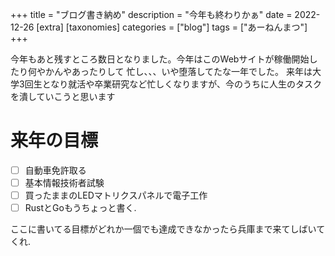 +++
title = "ブログ書き納め"
description = "今年も終わりかぁ"
date = 2022-12-26
[extra]
[taxonomies]
categories = ["blog"]
tags = ["あーねんまつ"]
+++

今年もあと残すところ数日となりました。今年はこのWebサイトが稼働開始したり何やかんやあったりして
忙し、、、いや堕落してたな一年でした。
来年は大学3回生となり就活や卒業研究など忙しくなりますが、今のうちに人生のタスクを潰していこうと思います

# 来年の目標

- [ ] 自動車免許取る
- [ ] 基本情報技術者試験
- [ ] 買ったままのLEDマトリクスパネルで電子工作
- [ ] RustとGoもうちょっと書く.

ここに書いてる目標がどれか一個でも達成できなかったら兵庫まで来てしばいてくれ.
